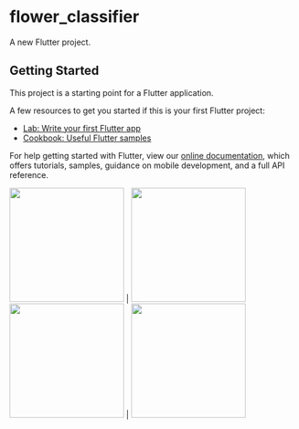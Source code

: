 # flower_classifier

A new Flutter project.

## Getting Started

This project is a starting point for a Flutter application.

A few resources to get you started if this is your first Flutter project:

- [Lab: Write your first Flutter app](https://flutter.dev/docs/get-started/codelab)
- [Cookbook: Useful Flutter samples](https://flutter.dev/docs/cookbook)

For help getting started with Flutter, view our
[online documentation](https://flutter.dev/docs), which offers tutorials,
samples, guidance on mobile development, and a full API reference.

<img src="https://user-images.githubusercontent.com/15108480/158584515-f55459d9-771e-42f2-b5da-fb37566a4e2a.jpg" width="200"> |
<img src="https://user-images.githubusercontent.com/15108480/158584522-ee41807f-6a29-438d-96f2-e4cd8b4a9a80.jpg" width="200">
<img src="https://user-images.githubusercontent.com/15108480/158584525-cf332343-7018-4dbb-b0b8-8f9a9f2c2f7d.jpg" width="200"> |
<img src="https://user-images.githubusercontent.com/15108480/158584530-738f6405-0105-471d-9a05-3b6f7b9cf5fe.jpg" width="200">
